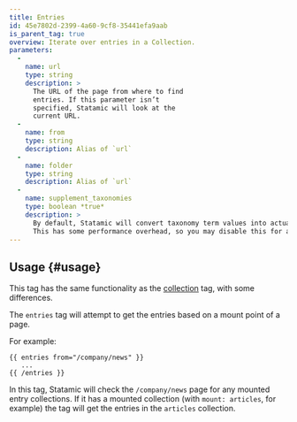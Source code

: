 ```yaml
---
title: Entries
id: 45e7802d-2399-4a60-9cf8-35441efa9aab
is_parent_tag: true
overview: Iterate over entries in a Collection.
parameters:
  -
    name: url
    type: string
    description: >
      The URL of the page from where to find
      entries. If this parameter isn’t
      specified, Statamic will look at the
      current URL.
  -
    name: from
    type: string
    description: Alias of `url`
  -
    name: folder
    type: string
    description: Alias of `url`
  -
    name: supplement_taxonomies
    type: boolean *true*
    description: >
      By default, Statamic will convert taxonomy term values into actual term objects that you may loop through.
      This has some performance overhead, so you may disable this for a speed boost if taxonomies aren't necessary.
---
```

## Usage {#usage}

This tag has the same functionality as the [collection](collection) tag, with some differences.

The `entries` tag will attempt to get the entries based on a mount point of a page.

For example:

```
{{ entries from="/company/news" }}
   ...
{{ /entries }}
```

In this tag, Statamic will check the `/company/news` page for any mounted entry collections. If it has a mounted collection (with `mount: articles`, for example) the tag will get the entries in the `articles` collection.

[collection]: /tags/collection
